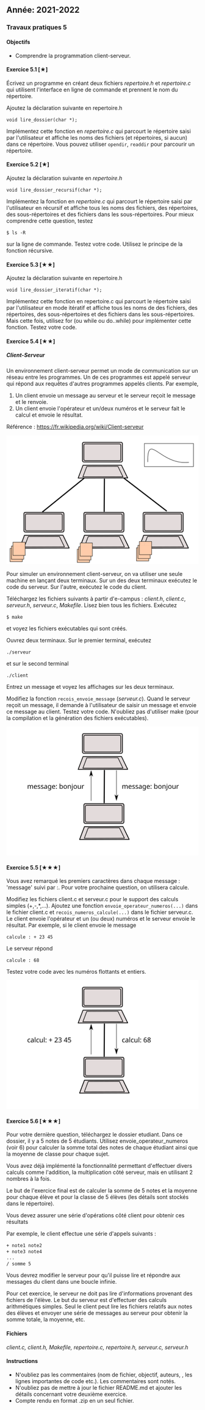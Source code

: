 Année: 2021-2022
----------------

### Travaux pratiques 5

#### Objectifs

-   Comprendre la programmation client-serveur.

#### Exercice 5.1 [★]


Écrivez un programme en créant deux fichiers *repertoire.h* et
*repertoire.c* qui utilisent l'interface en ligne de commande et prennent
le nom du répertoire.

Ajoutez la déclaration suivante en repertoire.h
```
void lire_dossier(char *);             
```

Implémentez cette fonction en *repertoire.c* qui parcourt le répertoire
saisi par l'utilisateur et affiche les noms des fichiers (et
répertoires, si aucun) dans ce répertoire. Vous pouvez utiliser `opendir`,
`readdir` pour parcourir un répertoire.


#### Exercice 5.2 [★]


Ajoutez la déclaration suivante en *repertoire.h*

```
void lire_dossier_recursif(char *);             
```

Implémentez la fonction en *repertoire.c* qui parcourt le répertoire saisi
par l'utilisateur en récursif et affiche tous les noms des
fichiers, des répertoires, des sous-répertoires et des fichiers dans les
sous-répertoires. Pour mieux comprendre cette question, testez

```
$ ls -R              
```

sur la ligne de commande. Testez votre code. Utilisez le principe de la
fonction récursive.


#### Exercice 5.3 [★★]


Ajoutez la déclaration suivante en repertoire.h

```
void lire_dossier_iteratif(char *);              
```

Implémentez cette fonction en repertoire.c qui parcourt le répertoire
saisi par l'utilisateur en mode itératif et affiche tous les noms de
des fichiers, des répertoires, des sous-répertoires et des fichiers
dans les sous-répertoires. Mais cette fois, utilisez for (ou while ou
do..while) pour implémenter cette fonction. Testez votre code.


#### Exercice 5.4 [★★]

##### Client-Serveur

Un environnement client-serveur permet un mode de communication sur un
réseau entre les programmes. Un de ces programmes est appelé serveur qui
répond aux requêtes d'autres programmes appelés clients. Par exemple,

1.  Un client envoie un message au serveur et le serveur reçoit le
    message et le renvoie.
2.  Un client envoie l'opérateur et un/deux numéros et le serveur fait
    le calcul et envoie le résultat.

Référence : <https://fr.wikipedia.org/wiki/Client-serveur>

![](../../Projet/images/client-server.svg)

Pour simuler un environnement client-serveur, on va utiliser une seule
machine en lançant deux terminaux. Sur un des deux terminaux exécutez le
code du serveur. Sur l'autre, exécutez le code du client.

Téléchargez les fichiers suivants à partir d'e-campus : *client.h*,
*client.c*, *serveur.h*, *serveur.c*, *Makefile*. Lisez bien tous les fichiers.
Exécutez

```
$ make             
```

et voyez les fichiers exécutables qui sont créés.

Ouvrez deux terminaux. Sur le premier terminal, exécutez

```
./serveur             
```

et sur le second terminal

```
./client             
```

Entrez un message et voyez les affichages sur les deux terminaux.

Modifiez la fonction `recois_envoie_message` (*serveur.c*). Quand le
serveur reçoit un message, il demande à l'utilisateur de saisir un
message et envoie ce message au client. Testez votre code. N'oubliez pas
d'utiliser make (pour la compilation et la génération des fichiers
exécutables).

![](../../Projet/images/client-server-message.svg)

#### Exercice 5.5 [★★★]


Vous avez remarqué les premiers caractères dans chaque message :
'message' suivi par :. Pour votre prochaine question, on utilisera
calcule. 

Modifiez les fichiers client.c et serveur.c pour le support des
calculs simples (+,-,\*,...). Ajoutez une fonction
`envoie_operateur_numeros(...)` dans le fichier client.c et
`recois_numeros_calcule(...)` dans le fichier serveur.c. Le client
envoie l'opérateur et un (ou deux) numéros et le serveur envoie le
résultat. Par exemple, si le client envoie le message

```
calcule : + 23 45             
```

Le serveur répond

```
calcule : 68              
```

Testez votre code avec les numéros flottants et entiers.

![](../../Projet/images/client-server-calcul.svg)

#### Exercice 5.6 [★★★]


Pour votre dernière question, téléchargez le dossier etudiant. Dans ce
dossier, il y a 5 notes de 5 étudiants. Utilisez
envoie_operateur_numeros (voir 6) pour calculer la somme total des
notes de chaque étudiant ainsi que la moyenne de classe pour chaque
sujet.

Vous avez déjà implémenté la fonctionnalité permettant d'effectuer divers calculs comme l'addition,
la multiplication côté serveur, mais en utilisant 2 nombres à la fois.

Le but de l'exercice final est de calculer la somme de 5 notes et la moyenne pour chaque élève 
et pour la classe de 5 élèves (les détails sont stockés dans le répertoire). 

Vous devez assurer une série d'opérations côté client pour obtenir ces résultats

Par exemple, le client effectue une série d'appels suivants :
```
+ note1 note2
+ note3 note4
...
/ somme 5
```

Vous devrez modifier le serveur pour qu'il puisse lire et répondre aux messages du client dans une boucle infinie.  

Pour cet exercice, le serveur ne doit pas lire d'informations provenant des fichiers de l'élève. Le but du serveur est d'effectuer des calculs arithmétiques simples. Seul le client peut lire les fichiers relatifs aux notes des élèves et envoyer une série de messages au serveur pour obtenir la somme totale, la moyenne, etc. 


#### Fichiers

*client.c, client.h, Makefile, repertoire.c, repertoire.h, serveur.c,
serveur.h*

#### Instructions

-   N'oubliez pas les commentaires (nom de fichier, objectif, auteurs,
    , les lignes importantes de code etc.). Les commentaires sont notés.
-   N'oubliez pas de mettre à jour le fichier README.md et ajouter les
    détails concernant votre deuxième exercice.
-   Compte rendu en format .zip en un seul fichier.


